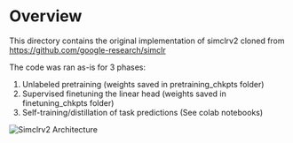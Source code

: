 # Overview
This directory contains the original implementation of simclrv2 cloned from https://github.com/google-research/simclr

The code was ran as-is for 3 phases:
1. Unlabeled pretraining (weights saved in pretraining_chkpts folder)
2. Supervised finetuning the linear head (weights saved in finetuning_chkpts folder)
3. Self-training/distillation of task predictions (See colab notebooks)


![Simclrv2 Architecture](https://miro.medium.com/max/1770/1*Co4X6v8d2i0w0e7VMhLYOQ.jpeg)



